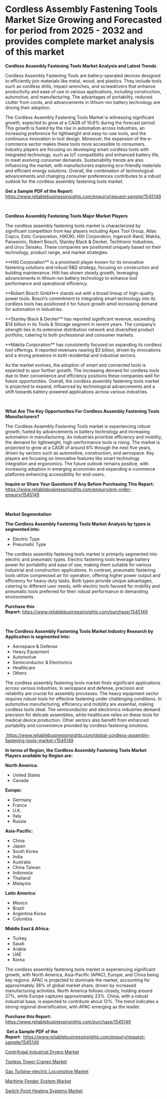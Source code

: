 <p><h1>Cordless Assembly Fastening Tools Market Size Growing and Forecasted for period from 2025 - 2032 and provides complete market analysis of this market</h1></p><p><strong>Cordless Assembly Fastening Tools Market Analysis and Latest Trends</strong></p>
<p><p>Cordless Assembly Fastening Tools are battery-operated devices designed to efficiently join materials like metal, wood, and plastics. They include tools such as cordless drills, impact wrenches, and screwdrivers that enhance productivity and ease of use in various applications, including construction, automotive, and manufacturing. The advantages of portability, reduced clutter from cords, and advancements in lithium-ion battery technology are driving their adoption.</p><p>The Cordless Assembly Fastening Tools Market is witnessing significant growth, expected to grow at a CAGR of 10.6% during the forecast period. This growth is fueled by the rise in automation across industries, an increasing preference for lightweight and easy-to-use tools, and the continuous innovation in tool design. Moreover, the expansion of the e-commerce sector makes these tools more accessible to consumers. Industry players are focusing on developing smart cordless tools with integrated technology, such as IoT compatibility and enhanced battery life, to meet evolving consumer demands. Sustainability trends are also influencing the market, with manufacturers exploring eco-friendly materials and efficient energy solutions. Overall, the combination of technological advancements and changing consumer preferences contributes to a robust outlook for the cordless assembly fastening tools market.</p></p>
<p><strong>Get a Sample PDF of the Report:&nbsp;</strong> <a href="https://www.reliablebusinessinsights.com/enquiry/request-sample/1545149?utm_campaign=75&utm_medium=2&utm_source=Github&utm_content=ia&utm_term=11042025&utm_id=cordless-assembly-fastening-tools">https://www.reliablebusinessinsights.com/enquiry/request-sample/1545149</a></p>
<p>&nbsp;</p>
<p><strong>Cordless Assembly Fastening Tools Major Market Players</strong></p>
<p><p>The cordless assembly fastening tools market is characterized by significant competition from key players including Apex Tool Group, Atlas Copco, Estic Corporation, HIKOKI, Hilti Corporation, Ingersoll-Rand, Makita, Panasonic, Robert Bosch, Stanley Black & Decker, Techtronic Industries, and Uryu Seisaku. These companies are positioned uniquely based on their technology, product range, and market strategies.</p><p>**Hilti Corporation** is a prominent player known for its innovative fastening solutions and robust R&D strategy, focusing on construction and building maintenance. Hilti has shown steady growth, leveraging advancements in lithium-ion battery technology to enhance tool performance and operational efficiency.</p><p>**Robert Bosch GmbH** stands out with a broad lineup of high-quality power tools. Bosch’s commitment to integrating smart technology into its cordless tools has positioned it for future growth amid increasing demand for automation in industries.</p><p>**Stanley Black & Decker** has reported significant revenue, exceeding $14 billion in its Tools & Storage segment in recent years. The company’s strength lies in its extensive distribution network and diversified product portfolio, catering to both professional and consumer markets.</p><p>**Makita Corporation** has consistently focused on expanding its cordless tool offerings. It reported revenues nearing $3 billion, driven by innovations and a strong presence in both residential and industrial sectors.</p><p>As the market evolves, the adoption of smart and connected tools is expected to spur further growth. The increasing demand for cordless tools due to their convenience and efficiency positions these companies well for future opportunities. Overall, the cordless assembly fastening tools market is projected to expand, influenced by technological advancements and a shift towards battery-powered applications across various industries.</p></p>
<p>&nbsp;</p>
<p><strong>What Are The Key Opportunities For Cordless Assembly Fastening Tools Manufacturers?</strong></p>
<p><p>The Cordless Assembly Fastening Tools market is experiencing robust growth, fueled by advancements in battery technology and increasing automation in manufacturing. As industries prioritize efficiency and mobility, the demand for lightweight, high-performance tools is rising. The market is projected to grow at a CAGR of around 6% through the next five years, driven by sectors such as automotive, construction, and aerospace. Key players are focusing on innovative features like smart technology integration and ergonomics. The future outlook remains positive, with increasing adoption in emerging economies and expanding e-commerce platforms enhancing accessibility for end-users.</p></p>
<p><strong>Inquire or Share Your Questions If Any Before Purchasing This Report:</strong> <a href="https://www.reliablebusinessinsights.com/enquiry/pre-order-enquiry/1545149?utm_campaign=75&utm_medium=2&utm_source=Github&utm_content=ia&utm_term=11042025&utm_id=cordless-assembly-fastening-tools">https://www.reliablebusinessinsights.com/enquiry/pre-order-enquiry/1545149</a></p>
<p>&nbsp;</p>
<p><strong>Market Segmentation</strong></p>
<p><strong>The Cordless Assembly Fastening Tools Market Analysis by types is segmented into:</strong></p>
<p><ul><li>Electric Type</li><li>Pneumatic Type</li></ul></p>
<p><p>The cordless assembly fastening tools market is primarily segmented into electric and pneumatic types. Electric fastening tools leverage battery power for portability and ease of use, making them suitable for various industrial and construction applications. In contrast, pneumatic fastening tools utilize compressed air for operation, offering higher power output and efficiency for heavy-duty tasks. Both types provide unique advantages, catering to different user needs, with electric tools favored for mobility and pneumatic tools preferred for their robust performance in demanding environments.</p></p>
<p><strong>Purchase this Report:&nbsp;</strong><a href="https://www.reliablebusinessinsights.com/purchase/1545149?utm_campaign=75&utm_medium=2&utm_source=Github&utm_content=ia&utm_term=11042025&utm_id=cordless-assembly-fastening-tools">https://www.reliablebusinessinsights.com/purchase/1545149</a></p>
<p>&nbsp;</p>
<p><strong>The Cordless Assembly Fastening Tools Market Industry Research by Application is segmented into:</strong></p>
<p><ul><li>Aerospace & Defense</li><li>Heavy Equipment</li><li>Automotive</li><li>Semiconductor & Electronics</li><li>Healthcare</li><li>Others</li></ul></p>
<p><p>The cordless assembly fastening tools market finds significant applications across various industries. In aerospace and defense, precision and reliability are crucial for assembly processes. The heavy equipment sector requires robust tools for effective fastening under challenging conditions. In automotive manufacturing, efficiency and mobility are essential, making cordless tools ideal. The semiconductor and electronics industries demand precision for delicate assemblies, while healthcare relies on these tools for medical device production. Other sectors also benefit from enhanced portability and convenience provided by cordless fastening solutions.</p></p>
<p><a href="https://www.reliablebusinessinsights.com/global-cordless-assembly-fastening-tools-market-r1545149?utm_campaign=75&utm_medium=2&utm_source=Github&utm_content=ia&utm_term=11042025&utm_id=cordless-assembly-fastening-tools">&nbsp;https://www.reliablebusinessinsights.com/global-cordless-assembly-fastening-tools-market-r1545149</a></p>
<p><strong>In terms of Region, the Cordless Assembly Fastening Tools Market Players available by Region are:</strong></p>
<p>
    <p> <strong> North America: </strong>
        <ul>
            <li>United States</li>
            <li>Canada</li>
        </ul>
        </p> 
    <p> <strong> Europe: </strong>
        <ul>
            <li>Germany</li>
            <li>France</li>
            <li>U.K.</li>
            <li>Italy</li>
            <li>Russia</li>
        </ul>
        </p> 
    <p> <strong> Asia-Pacific: </strong>
        <ul>
            <li>China</li>
            <li>Japan</li>
            <li>South Korea</li>
            <li>India</li>
            <li>Australia</li>
            <li>China Taiwan</li>
            <li>Indonesia</li>
            <li>Thailand</li>
            <li>Malaysia</li>
        </ul>
        </p> 
    <p> <strong> Latin America: </strong>
        <ul>
            <li>Mexico</li>
            <li>Brazil</li>
            <li>Argentina Korea</li>
            <li>Colombia</li>
        </ul>
        </p> 
    <p> <strong> Middle East & Africa: </strong>
        <ul>
            <li>Turkey</li>
            <li>Saudi</li>
            <li>Arabia</li>
            <li>UAE</li>
            <li>Korea</li>
        </ul>
    </p>
    </p>
<p><p>The cordless assembly fastening tools market is experiencing significant growth, with North America, Asia-Pacific (APAC), Europe, and China being key regions. APAC is projected to dominate the market, accounting for approximately 38% of global market share, driven by increased manufacturing activities. North America follows closely, holding around 27%, while Europe captures approximately 23%. China, with a robust industrial base, is expected to contribute about 12%. The trend indicates a strong regional diversification, with APAC emerging as the leader.</p></p>
<p><strong>Purchase this Report: </strong><a href="https://www.reliablebusinessinsights.com/purchase/1545149?utm_campaign=75&utm_medium=2&utm_source=Github&utm_content=ia&utm_term=11042025&utm_id=cordless-assembly-fastening-tools">https://www.reliablebusinessinsights.com/purchase/1545149</a></p>
<p>&nbsp;<strong>Get a Sample PDF of the Report:&nbsp;&nbsp;</strong><a href="https://www.reliablebusinessinsights.com/enquiry/request-sample/1545149?utm_campaign=75&utm_medium=2&utm_source=Github&utm_content=ia&utm_term=11042025&utm_id=cordless-assembly-fastening-tools">https://www.reliablebusinessinsights.com/enquiry/request-sample/1545149</a></p>
<p><strong></strong></p>
<p><p><a href="https://github.com/felishtimoti/Market-Research-Report-List-1/blob/main/centrifugal-industrial-dryers-market.md?utm_campaign=75&utm_medium=2&utm_source=Github&utm_content=ia&utm_term=11042025&utm_id=cordless-assembly-fastening-tools">Centrifugal Industrial Dryers Market</a></p><p><a href="https://github.com/tafuaraasswn/Market-Research-Report-List-1/blob/main/topless-tower-cranes-market.md?utm_campaign=75&utm_medium=2&utm_source=Github&utm_content=ia&utm_term=11042025&utm_id=cordless-assembly-fastening-tools">Topless Tower Cranes Market</a></p><p><a href="https://github.com/peggiputra7o/Market-Research-Report-List-1/blob/main/gas-turbine-electric-locomotive-market.md?utm_campaign=75&utm_medium=2&utm_source=Github&utm_content=ia&utm_term=11042025&utm_id=cordless-assembly-fastening-tools">Gas Turbine-electric Locomotive Market</a></p><p><a href="https://github.com/anesimazikpd/Market-Research-Report-List-1/blob/main/maritime-fender-system-market.md?utm_campaign=75&utm_medium=2&utm_source=Github&utm_content=ia&utm_term=11042025&utm_id=cordless-assembly-fastening-tools">Maritime Fender System Market</a></p><p><a href="https://github.com/lestymbango/Market-Research-Report-List-1/blob/main/switch-point-heating-systems-market.md?utm_campaign=75&utm_medium=2&utm_source=Github&utm_content=ia&utm_term=11042025&utm_id=cordless-assembly-fastening-tools">Switch Point Heating Systems Market</a></p></p>